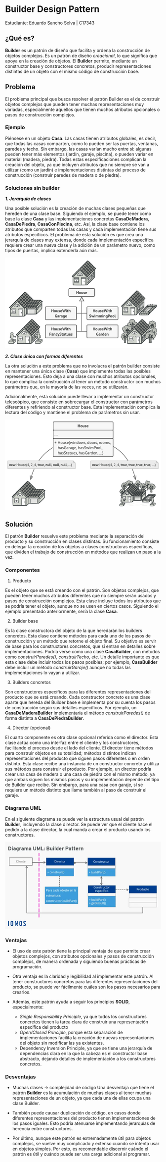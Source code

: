 # Builder Design Pattern

Estudiante: Eduardo Sancho Selva | C17343

## ¿Qué es?

**Builder** es un patrón de diseño que facilita y ordena la construcción de objetos complejos. Es un patrón de diseño *creacional*, lo que significa que apoya en la creación de objetos. El **Builder** permite, mediante un constructor base y constructores concretos, producir representaciones distintas de un objeto con el mismo código de construcción base.

## Problema

El problema principal que busca resolver el patrón Builder es el de construir objetos complejos que pueden tener muchas representaciones muy variadas, especialmente aquellos que tienen muchos atributos opcionales o pasos de construcción complejos.

### Ejemplo

Piénsese en un objeto **Casa**. Las casas tienen atributos globales, es decir, que todas las casas comparten, como lo pueden ser las puertas, ventanas, paredes y techo. Sin embargo, las casas varían mucho entre sí: algunas pueden tener más elementos (jardín, garaje, piscina), o pueden variar en material (madera, piedra). Todas estas especificaciones complican la creación del objeto, ya que incluyen atributos que no siempre se van a utilizar (como un jardín) e implementaciones distintas del proceso de construcción (construir paredes de madera o de piedra).

### Soluciones sin builder

***1. Jerarquía de clases***

Una posible solución es la creación de muchas clases pequeñas que hereden de una clase base. Siguiendo el ejemplo, se puede tener como base la clase **Casa** y las implementaciones concretas **CasaDeMadera**, **CasaDePiedra**, **CasaConPiscina**, etc. Así, la clase base contiene los atributos que comparten todas las casas y cada implementación tiene sus atributos específicos. El problema de esta solución es que crea una jerarquía de clases muy extensa, donde cada implementación específica requiere crear una nueva clase y la adición de un parámetro nuevo, como tipos de puertas, implica extenderla aún más.

![Jerarquía de clases](img/jerarquia_de_clases.png)

***2. Clase única con formas diferentes***

La otra solución a este problema que no involucra el patrón builder consiste en mantener una única clase (**Casa**) que implemente todas las posibles representaciones. Esto deja a una clase con muchos atributos opcionales, lo que complica la construcción al tener un método constructor con muchos parámetros que, en la mayoría de las veces, no se utilizarán.

Adicionalmente, esta solución puede llevar a implementar un constructor telescópico, que consiste en sobrecargar el constructor con parámetros diferentes y refiriendo al constructor base. Esta implementación complica la lectura del código y mantiene el problema de parámetros sin usar.

![Clase única](img/clase_unica.png)

## Solución

El patrón **Builder** resuelve este problema mediante la separación del producto y su construcción en clases distintas. Su funcionamiento consiste en delegar la creación de los objetos a clases constructoras específicas, que dividen el trabajo de construcción en métodos que realizan un paso a la vez.

### Componentes

1. Producto

Es el objeto que se está creando con el patrón. Son objetos complejos, que pueden tener muchos atributos diferentes que no siempre serán usados y pasos de construcción complejos. Esta clase incluye todos los atributos que se podría tener el objeto, aunque no se usen en ciertos casos. Siguiendo el ejemplo presentado anteriormente, sería la clase **Casa**.

2. Builder base

Es la clase constructora del objeto de la que heredarán los builders concretos. Esta clase contiene métodos para cada uno de los pasos de construcción y un método que retorne el objeto final. Su objetivo es servir de base para los constructores concretos, que sí entran en detalles sobre implementaciones. Podría verse como una clase **CasaBuilder**, con métodos como *construirParedes()*, *construirTecho*, etc. Un detalle importante es que esta clase debe incluir todos los pasos posibles; por ejemplo, **CasaBuilder** debe incluir un método *construirGaraje()* aunque no todas las implementaciones lo vayan a utilizar.

3. Builders concretos

Son constructores específicos para las diferentes representaciones del producto que se está creando. Cada constructor concreto es una clase aparte que hereda del Builder base e implementa por su cuenta los pasos de construcción según sus detalles específicos. Por ejemplo, un **CasaDeMaderaBuilder** implementaría el método *construirParedes()* de forma distinta a **CasaDePiedraBuilder**. 

4. Director (opcional)

El cuarto componente es otra clase opcional referida como el director. Esta clase actúa como una interfaz entre el cliente y los constructores, facilitando el proceso desde el lado del cliente. El director tiene métodos para construir objetos en su totalidad; métodos distintos indican representaciones del producto que siguen pasos diferentes o en orden distinto. Esta clase recibe una instancia de un constructor concreto y utiliza sus métodos para construir el producto. Por ejemplo, un director podría crear una casa de madera o una casa de piedra con el mismo método, ya que ambas siguen los mismos pasos y su implementación depende del tipo de Builder que recibe. Sin embargo, para una casa con garaje, sí se requiere un método distinto que llame también al paso de construir el garaje.

### Diagrama UML

En el siguiente diagrama se puede ver la estructura usual del patrón **Builder**, incluyendo la clase director. Se puede ver que el cliente hace el pedido a la clase director, la cual manda a crear el producto usando los constructores.

![UML de Builder](img/builder_uml.webp)

### Ventajas

- El uso de este patrón tiene la principal ventaja de que permite crear objetos complejos, con atributos opcionales y pasos de construcción complejos, de manera ordenada y siguiendo buenas prácticas de programación.

- Otra ventaja es la claridad y legibilidad al implementar este patrón. Al tener constructores concretos para las diferentes representaciones del producto, se puede ver fácilmente cuáles son los pasos necesarios para crearlos.

- Además, este patrón ayuda a seguir los principios **SOLID**, especialmente:
  - *Single Responsibility Principle*, ya que todos los constructores concretos tienen la tarea clara de construir una representación específica del producto
  - *Open/Closed Principle*, porque esta separación de implementaciones facilita la creación de nuevas representaciones del objeto sin modificar las ya existentes.
  - Dependency Inversion Principle, ya que se tiene una jerarquía de dependencias clara en la que la cabeza es el constructor base abstracto, dejando detalles de implementación a los constructores concretos.

### Desventajas

- Muchas clases -> complejidad de código
Una desventaja que tiene el patrón **Builder** es la acumulación de muchas clases al tener muchas representaciones de un objeto, ya que cada una de ellas ocupa una clase Builder.

- También puede causar duplicación de código, en casos donde diferentes representaciones del producto tienen implementaciones de los pasos iguales. Esto podría atenuarse implementando jerarquías de herencia entre constructores.

- Por último, aunque este patrón es extremadamente útil para objetos complejos, se vuelve muy complicado y extenso cuando se intenta usar en objetos simples. Por esto, es recomendable discernir cuándo el patrón es útil y cuándo puede ser una carga adicional al programar.
